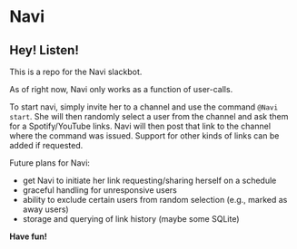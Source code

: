 # Navi                                                                                                                                                                                                                                                                                                                                                      

## Hey! Listen!

This is a repo for the Navi slackbot. 

As of right now, Navi only works as a function of user-calls. 

To start navi, simply invite her to a channel and use the command `@Navi start`. She will then randomly select a user from the channel and ask them for a Spotify/YouTube links. Navi will then post that link to the channel where the command was issued. Support for other kinds of links can be added if requested. 

Future plans for Navi:

* get Navi to initiate her link requesting/sharing herself on a schedule
* graceful handling for unresponsive users
* ability to exclude certain users from random selection (e.g., marked as away users)
* storage and querying of link history (maybe some SQLite)


**Have fun!**
